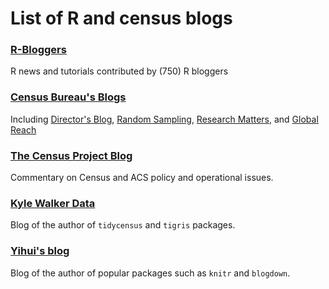 # List of R and census blogs

### [R-Bloggers](https://www.r-bloggers.com/)
R news and tutorials contributed by (750) R bloggers

### [Census Bureau's Blogs](https://www.census.gov/newsroom/blogs/about.html)
Including [Director's Blog](https://www.census.gov/newsroom/blogs/director.html), [Random Sampling](https://www.census.gov/newsroom/blogs/random-samplings.html), [Research Matters](https://www.census.gov/newsroom/blogs/research-matters.html), and [Global Reach](https://www.census.gov/newsroom/blogs/global-reach.html)

### [The Census Project Blog](https://thecensusproject.org/blog/)
Commentary on Census and ACS policy and operational issues.

### [Kyle Walker Data](https://walkerke.github.io/)
Blog of the author of `tidycensus` and `tigris` packages.

### [Yihui's blog](https://yihui.name/en/)
Blog of the author of popular packages such as `knitr` and `blogdown`.